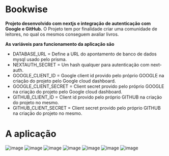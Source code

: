 # Bookwise

**Projeto desenvolvido com nextjs e integração de autenticação com Google e GitHub.** 
O Projeto tem por finalidade criar uma comunidade de leitores, no qual os mesmos conseguem avaliar livros.

**As variáveis para funcionamento da aplicação são**
- DATABASE_URL = Define a URL do apontamento de banco de dados mysql usado pelo prisma.
- NEXTAUTH_SECRET = Um hash qualquer para autenticação com next-auth.
- GOOGLE_CLIENT_ID = Google client id provido pelo próprio GOOGLE na criação do projeto pelo Google cloud dashboard.
- GOOGLE_CLIENT_SECRET = Client secret provido pelo próprio GOOGLE na criação do projeto pelo Google cloud dashboard.
- GITHUB_CLIENT_ID = Client id provido pelo próprio GITHUB na criação do projeto no mesmo.
- GITHUB_CLIENT_SECRET = Client secret provido pelo próprio GITHUB na criação do projeto no mesmo.

# A aplicação

![image](https://github.com/AlyssonVitor500/bookwise/assets/42443254/23cf93bf-3674-4c7b-be08-b1865572249c)
![image](https://github.com/AlyssonVitor500/bookwise/assets/42443254/4c548a39-08e8-41d0-bd9c-b5829a31814d)
![image](https://github.com/AlyssonVitor500/bookwise/assets/42443254/22a73634-506a-4ab0-85ed-faf27f6e02f6)
![image](https://github.com/AlyssonVitor500/bookwise/assets/42443254/0b9cfc97-e982-4752-a350-4483e959935e)
![image](https://github.com/AlyssonVitor500/bookwise/assets/42443254/d068478a-01e3-4302-b85b-83ede032660e)
![image](https://github.com/AlyssonVitor500/bookwise/assets/42443254/bd6215e3-e48a-48f8-bb09-38860011928d)
![image](https://github.com/AlyssonVitor500/bookwise/assets/42443254/f36dc81b-68a8-4029-9f9d-1c8075420abb)
